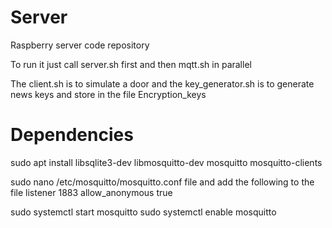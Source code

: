 # Server
Raspberry server code repository

To run it just call server.sh first and then mqtt.sh in parallel

The client.sh is to simulate a door and the key_generator.sh is to generate news keys and store in the file Encryption_keys

# Dependencies
sudo apt install libsqlite3-dev libmosquitto-dev mosquitto mosquitto-clients

sudo nano /etc/mosquitto/mosquitto.conf file and add the following to the file
listener 1883
allow_anonymous true

sudo systemctl start mosquitto
sudo systemctl enable mosquitto
